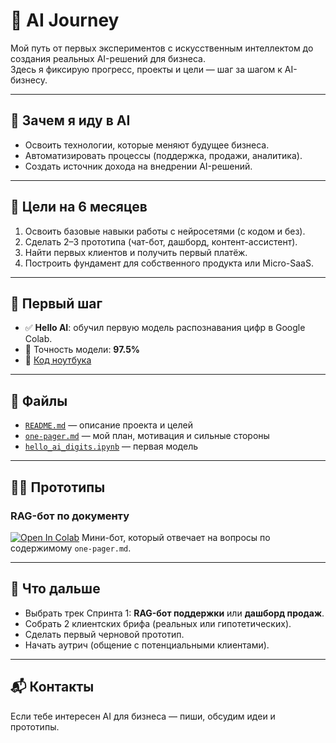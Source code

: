 # 🚀 AI Journey

Мой путь от первых экспериментов с искусственным интеллектом до создания реальных AI-решений для бизнеса.  
Здесь я фиксирую прогресс, проекты и цели — шаг за шагом к AI-бизнесу.

---

## 🎯 Зачем я иду в AI
- Освоить технологии, которые меняют будущее бизнеса.
- Автоматизировать процессы (поддержка, продажи, аналитика).
- Создать источник дохода на внедрении AI-решений.

---

## 📌 Цели на 6 месяцев
1. Освоить базовые навыки работы с нейросетями (с кодом и без).
2. Сделать 2–3 прототипа (чат-бот, дашборд, контент-ассистент).
3. Найти первых клиентов и получить первый платёж.
4. Построить фундамент для собственного продукта или Micro-SaaS.

---

## 🧱 Первый шаг
- ✅ **Hello AI**: обучил первую модель распознавания цифр в Google Colab.  
- 🎉 Точность модели: **97.5%**  
- 🔗 [Код ноутбука](notebooks/hello_ai_digits.ipynb)

---

## 🔗 Файлы
- [`README.md`](README.md) — описание проекта и целей  
- [`one-pager.md`](one-pager.md) — мой план, мотивация и сильные стороны  
- [`hello_ai_digits.ipynb`](notebooks/hello_ai_digits.ipynb) — первая модель

---
## 🧑‍💻 Прототипы

### RAG-бот по документу
[![Open In Colab](https://colab.research.google.com/assets/colab-badge.svg)](https://colab.research.google.com/github/CHATGPTUA/ai-journey/blob/main/notebooks/rag_bot_tfidf.ipynb)
Мини-бот, который отвечает на вопросы по содержимому `one-pager.md`.

---

## 🚀 Что дальше
- Выбрать трек Спринта 1: **RAG-бот поддержки** или **дашборд продаж**.  
- Собрать 2 клиентских брифа (реальных или гипотетических).  
- Сделать первый черновой прототип.  
- Начать аутрич (общение с потенциальными клиентами).  

---

## 📬 Контакты
Если тебе интересен AI для бизнеса — пиши, обсудим идеи и прототипы.  
